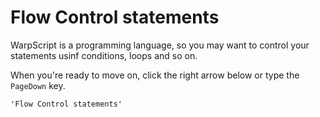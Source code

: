 # Flow Control statements

WarpScript is a programming language, so you may want to control your statements usinf conditions, loops and so on.

When you're ready to move on, click the right arrow below or type the `PageDown` key.

~~~~
'Flow Control statements'

